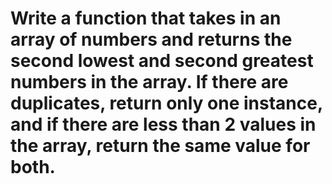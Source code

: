 # Write a function that takes in an array of numbers and returns the second lowest and second greatest numbers in the array. If there are duplicates, return only one instance, and if there are less than 2 values in the array, return the same value for both.